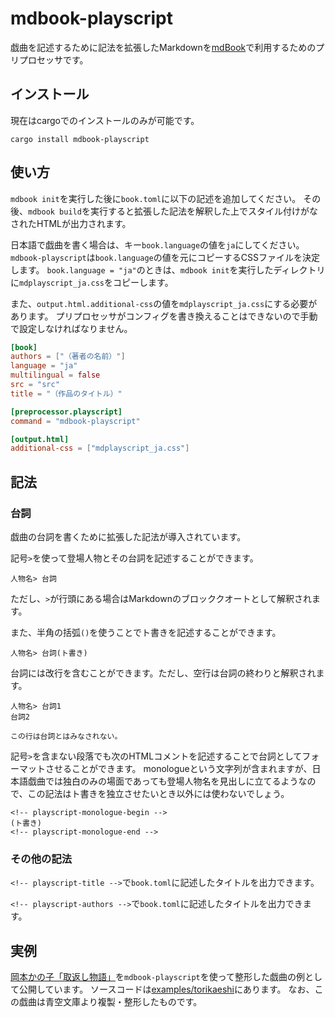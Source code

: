 # mdbook-playscript

戯曲を記述するために記法を拡張したMarkdownを[mdBook](https://github.com/rust-lang/mdBook)で利用するためのプリプロセッサです。

## インストール

現在はcargoでのインストールのみが可能です。

```
cargo install mdbook-playscript
```

## 使い方

`mdbook init`を実行した後に`book.toml`に以下の記述を追加してください。
その後、`mdbook build`を実行すると拡張した記法を解釈した上でスタイル付けがなされたHTMLが出力されます。

日本語で戯曲を書く場合は、キー`book.language`の値を`ja`にしてください。
`mdbook-playscript`は`book.language`の値を元にコピーするCSSファイルを決定します。
`book.language = "ja"`のときは、`mdbook init`を実行したディレクトリに`mdplayscript_ja.css`をコピーします。

また、`output.html.additional-css`の値を`mdplayscript_ja.css`にする必要があります。
プリプロセッサがコンフィグを書き換えることはできないので手動で設定しなければなりません。

```toml
[book]
authors = ["（著者の名前）"]
language = "ja"
multilingual = false
src = "src"
title = "（作品のタイトル）"

[preprocessor.playscript]
command = "mdbook-playscript"

[output.html]
additional-css = ["mdplayscript_ja.css"]
```

## 記法

### 台詞

戯曲の台詞を書くために拡張した記法が導入されています。

記号`>`を使って登場人物とその台詞を記述することができます。

```
人物名> 台詞
```

ただし、`>`が行頭にある場合はMarkdownのブロッククオートとして解釈されます。

また、半角の括弧`()`を使うことでト書きを記述することができます。

```
人物名> 台詞(ト書き)
```

台詞には改行を含むことができます。ただし、空行は台詞の終わりと解釈されます。

```
人物名> 台詞1
台詞2

この行は台詞とはみなされない。
```

記号`>`を含まない段落でも次のHTMLコメントを記述することで台詞としてフォーマットさせることができます。
monologueという文字列が含まれますが、日本語戯曲では独白のみの場面であっても登場人物名を見出しに立てるようなので、この記法はト書きを独立させたいとき以外には使わないでしょう。

```
<!-- playscript-monologue-begin -->
(ト書き)
<!-- playscript-monologue-end -->
```

### その他の記法

`<!-- playscript-title -->`で`book.toml`に記述したタイトルを出力できます。

`<!-- playscript-authors -->`で`book.toml`に記述したタイトルを出力できます。

## 実例

[岡本かの子「取返し物語」](https://shotarotsuji.github.io/mdbook-playscript/torikaeshi/)を`mdbook-playscript`を使って整形した戯曲の例として公開しています。
ソースコードは[examples/torikaeshi](./examples/torikaeshi)にあります。
なお、この戯曲は青空文庫より複製・整形したものです。

